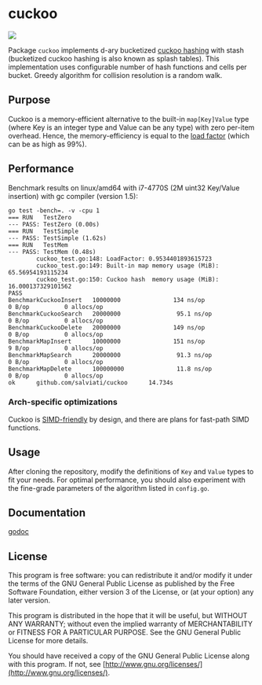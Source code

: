 # cuckoo
<img src="http://upload.wikimedia.org/wikipedia/commons/thumb/1/16/NeomorphusSalviniSmit.jpg/220px-NeomorphusSalviniSmit.jpg"></img>

Package `cuckoo` implements d-ary bucketized [cuckoo hashing](http://en.wikipedia.org/wiki/Cuckoo_hashing) with stash (bucketized cuckoo hashing is also known as splash tables).
This implementation uses configurable number of hash functions and cells per bucket.
Greedy algorithm for collision resolution is a random walk.

## Purpose
Cuckoo is a memory-efficient alternative to the built-in `map[Key]Value` type (where Key is an integer type and Value can be any type) with zero per-item overhead.
Hence, the memory-efficiency is equal to the [load factor](http://en.wikipedia.org/wiki/Hash_table#Key_statistics) (which can be as high as 99%).

## Performance
Benchmark results on linux/amd64 with i7-4770S (2M uint32 Key/Value insertion) with gc compiler (version 1.5):

	go test -bench=. -v -cpu 1
	=== RUN   TestZero
	--- PASS: TestZero (0.00s)
	=== RUN   TestSimple
	--- PASS: TestSimple (1.62s)
	=== RUN   TestMem
	--- PASS: TestMem (0.48s)
			cuckoo_test.go:148: LoadFactor: 0.9534401893615723
			cuckoo_test.go:149: Built-in map memory usage (MiB): 65.56954193115234
			cuckoo_test.go:150: Cuckoo hash  memory usage (MiB): 16.000137329101562
	PASS
	BenchmarkCuckooInsert   10000000               134 ns/op               0 B/op          0 allocs/op
	BenchmarkCuckooSearch   20000000                95.1 ns/op             0 B/op          0 allocs/op
	BenchmarkCuckooDelete   20000000               149 ns/op               0 B/op          0 allocs/op
	BenchmarkMapInsert      10000000               151 ns/op               9 B/op          0 allocs/op
	BenchmarkMapSearch      20000000                91.3 ns/op             0 B/op          0 allocs/op
	BenchmarkMapDelete      100000000               11.8 ns/op             0 B/op          0 allocs/op
	ok      github.com/salviati/cuckoo      14.734s

### Arch-specific optimizations
Cuckoo is [SIMD-friendly](http://www1.cs.columbia.edu/~kar/pubsk/icde2007.pdf) by design, and there are plans for fast-path SIMD functions.

## Usage
After cloning the repository, modify the definitions of `Key` and `Value` types to fit your needs. For optimal performance, you should also experiment with the fine-grade parameters of the algorithm listed in `config.go`.

## Documentation
[godoc](http://godoc.org/github.com/salviati/cuckoo)

## License
This program is free software: you can redistribute it and/or modify
it under the terms of the GNU General Public License as published by
the Free Software Foundation, either version 3 of the License, or
(at your option) any later version.

This program is distributed in the hope that it will be useful,
but WITHOUT ANY WARRANTY; without even the implied warranty of
MERCHANTABILITY or FITNESS FOR A PARTICULAR PURPOSE. See the
GNU General Public License for more details.

You should have received a copy of the GNU General Public License
along with this program. If not, see [http://www.gnu.org/licenses/](http://www.gnu.org/licenses/).
